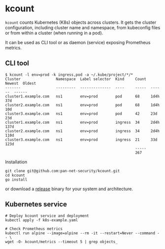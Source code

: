 # kcount

`kcount` counts Kubernetes (K8s) objects across clusters. It gets the cluster
configuration, including cluster name and namespace, from kubeconfig files or
from within a cluster (when running in a pod).

It can be used as CLI tool or as daemon (service) exposing Prometheus metrics.

## CLI tool

```
$ kcount -l env=prod -k ingress,pod -a ~/.kube/project/*/*
Cluster                Namespace  Label selector  Kind     Count  Newest  Oldest
-------                ---------  --------------  ----     -----  ------  ------
cluster1.example.com   ns1        env=prod        pod      68     1d4h    37d
cluster2.example.com   ns1        env=prod        pod      68     1d4h    10d
cluster3.example.com   ns1        env=prod        pod      42     23d     23d
cluster1.example.com   ns1        env=prod        ingress  34     2d4h    137d
cluster2.example.com   ns1        env=prod        ingress  34     2d4h    110d
cluster3.example.com   ns1        env=prod        ingress  21     33d     123d
                                                           -----
                                                           267
```

Installation

```
git clone git@github.com:pan-net-security/kcount.git
cd kcount
go install
```

or download a [release](https://github.com/pan-net-security/kcount/releases)
binary for your system and architecture.

## Kubernetes service

```
# Deploy kcount service and deployment
kubectl apply -f k8s-example.yaml

# Check Prometheus metrics
kubectl run alpine --image=alpine --rm -it --restart=Never --command -- \
wget -O- kcount/metrics --timeout 5 | grep objects_
```
